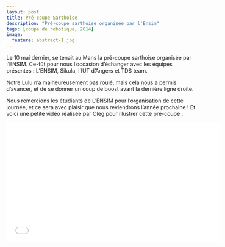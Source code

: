 ```yaml
---
layout: post
title: Pré-coupe Sarthoise
description: "Pré-coupe sarthoise organisée par l'Ensim"
tags: [coupe de robotique, 2014]
image:
  feature: abstract-1.jpg
---
```


Le 10 mai dernier, se tenait au Mans la pré-coupe sarthoise organisée par l’ENSIM. Ce-fût pour nous l’occasion d’échanger avec les équipes présentes : L’ENSIM, Sikula, l’IUT d’Angers et TDS team.

Notre Lulu n’a malheureusement pas roulé, mais cela nous a permis d’avancer, et de se donner un coup de boost avant la dernière ligne droite.

Nous remercions les étudiants de L’ENSIM pour l’organisation de cette journée, et ce sera avec plaisir que nous reviendrons l’année prochaine ! Et voici une petite vidéo réalisée par Oleg pour illustrer cette pré-coupe :

<iframe width="560" height="315" src="//www.youtube.com/embed/0yOaRUxx1Gc" frameborder="0"> </iframe>
